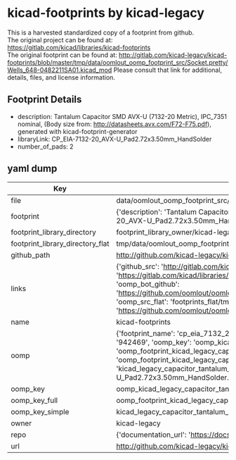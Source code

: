 # kicad-footprints by kicad-legacy  
This is a harvested standardized copy of a footprint from github.  
The original project can be found at:  
https://gitlab.com/kicad/libraries/kicad-footprints  
The original footprint can be found at:
http://gitlab.com/kicad-legacy/kicad-footprints/blob/master/tmp/data/oomlout_oomp_footprint_src/Socket.pretty/Wells_648-0482211SA01.kicad_mod
Please consult that link for additional, details, files, and license information.  
## Footprint Details
* description: Tantalum Capacitor SMD AVX-U (7132-20 Metric), IPC_7351 nominal, (Body size from: http://datasheets.avx.com/F72-F75.pdf), generated with kicad-footprint-generator  
* libraryLink: CP_EIA-7132-20_AVX-U_Pad2.72x3.50mm_HandSolder  
* number_of_pads: 2  
## yaml dump  
| Key | Value |  
| --- | --- |  
| file | data/oomlout_oomp_footprint_src/kicad-footprints/Capacitor_Tantalum_SMD.pretty/CP_EIA-7132-20_AVX-U_Pad2.72x3.50mm_HandSolder.kicad_mod |  
| footprint | {'description': 'Tantalum Capacitor SMD AVX-U (7132-20 Metric), IPC_7351 nominal, (Body size from: http://datasheets.avx.com/F72-F75.pdf), generated with kicad-footprint-generator', 'libraryLink': 'CP_EIA-7132-20_AVX-U_Pad2.72x3.50mm_HandSolder', 'number_of_pads': 2} |  
| footprint_library_directory | footprint_library_owner/kicad-legacy_kicad-footprints |  
| footprint_library_directory_flat | tmp/data/oomlout_oomp_footprint_src/footprints_flat/kicad_legacy_capacitor_tantalum_smd_cp_eia_7132_20_avx_u_pad2_72x3_50mm_handsolder/working |  
| github_path | http://github.com/kicad-legacy/kicad-footprints/blob/master/tmp/data/oomlout_oomp_footprint_src/Capacitor_Tantalum_SMD.pretty/CP_EIA-7132-20_AVX-U_Pad2.72x3.50mm_HandSolder.kicad_mod |  
| links | {'github_src': 'http://gitlab.com/kicad-legacy/kicad-footprints/blob/master/tmp/data/oomlout_oomp_footprint_src/Socket.pretty/Wells_648-0482211SA01.kicad_mod', 'github_src_repo': 'https://gitlab.com/kicad/libraries/kicad-footprints', 'oomp_bot': 'tmp/data/oomlout_oomp_footprint_src/footprints/kicad_legacy_capacitor_tantalum_smd_cp_eia_7132_20_avx_u_pad2_72x3_50mm_handsolder/working', 'oomp_bot_github': 'https://github.com/oomlout/oomlout_oomp_footprint_bot/tree/main/tmp/data/oomlout_oomp_footprint_src/footprints/kicad_legacy_capacitor_tantalum_smd_cp_eia_7132_20_avx_u_pad2_72x3_50mm_handsolder/working', 'oomp_src_flat': 'footprints_flat/tmp/data/oomlout_oomp_footprint_src/footprints_flat/kicad_legacy_capacitor_tantalum_smd_cp_eia_7132_20_avx_u_pad2_72x3_50mm_handsolder/working', 'oomp_src_flat_github': 'https://github.com/oomlout/oomlout_oomp_footprint_src/tree/main/tmp/data/oomlout_oomp_footprint_src/footprints_flat/kicad_legacy_capacitor_tantalum_smd_cp_eia_7132_20_avx_u_pad2_72x3_50mm_handsolder/working'} |  
| name | kicad-footprints |  
| oomp | {'footprint_name': 'cp_eia_7132_20_avx_u_pad2_72x3_50mm_handsolder', 'library_name': 'capacitor_tantalum_smd', 'md5': '942469706dfea33fc9a0eebb87aa42fa', 'md5_10': '942469706d', 'md5_5': '94246', 'md5_6': '942469', 'oomp_key': 'oomp_kicad_legacy_capacitor_tantalum_smd_cp_eia_7132_20_avx_u_pad2_72x3_50mm_handsolder', 'oomp_key_extra': 'oomp_footprint_kicad_legacy_capacitor_tantalum_smd_cp_eia_7132_20_avx_u_pad2_72x3_50mm_handsolder', 'oomp_key_full': 'oomp_footprint_kicad_legacy_capacitor_tantalum_smd_cp_eia_7132_20_avx_u_pad2_72x3_50mm_handsolder_942469', 'oomp_key_simple': 'kicad_legacy_capacitor_tantalum_smd_cp_eia_7132_20_avx_u_pad2_72x3_50mm_handsolder', 'original_filename': 'data/oomlout_oomp_footprint_src/kicad-footprints/Capacitor_Tantalum_SMD.pretty/CP_EIA-7132-20_AVX-U_Pad2.72x3.50mm_HandSolder.kicad_mod', 'owner_name': 'kicad_legacy'} |  
| oomp_key | oomp_kicad_legacy_capacitor_tantalum_smd_cp_eia_7132_20_avx_u_pad2_72x3_50mm_handsolder |  
| oomp_key_full | oomp_footprint_kicad_legacy_capacitor_tantalum_smd_cp_eia_7132_20_avx_u_pad2_72x3_50mm_handsolder |  
| oomp_key_simple | kicad_legacy_capacitor_tantalum_smd_cp_eia_7132_20_avx_u_pad2_72x3_50mm_handsolder |  
| owner | kicad-legacy |  
| repo | {'documentation_url': 'https://docs.github.com/rest/repos/repos#get-a-repository', 'message': 'Not Found'} |  
| url | http://github.com/kicad-legacy/kicad-footprints |  

